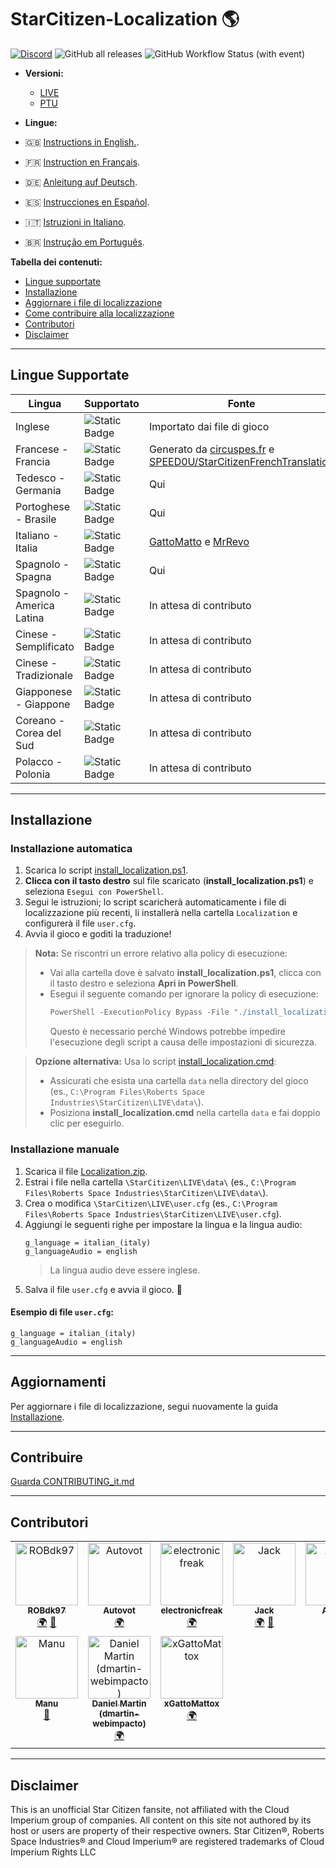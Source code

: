 # StarCitizen-Localization 🌎

[![Discord](https://img.shields.io/discord/1185135396112322620?logo=discord&label=discord)](https://discord.gg/Gbvz9fTmZU)
![GitHub all releases](https://img.shields.io/github/downloads/Dymerz/StarCitizen-Localization/total)
![GitHub Workflow Status (with event)](https://img.shields.io/github/actions/workflow/status/Dymerz/StarCitizen-Localization/.github%2Fworkflows%2Fvalidate-global-ini.yaml?event=push&label=INI%20Validation&link=https%3A%2F%2Fgithub.com%2FDymerz%2FStarCitizen-Localization%2Factions%2Fworkflows%2Fvalidate-global-ini.yaml)

- **Versioni:**
  - [LIVE](https://github.com/Dymerz/StarCitizen-Localization/blob/main/README_it.md)
  - [PTU](https://github.com/Dymerz/StarCitizen-Localization/blob/ptu/README_it.md)

- **Lingue:**
- 🇬🇧 [Instructions in English.](README.md).
- 🇫🇷 [Instruction en Français](README_fr.md).
- 🇩🇪 [Anleitung auf Deutsch](README_de.md).
- 🇪🇸 [Instrucciones en Español](README_es.md).
- 🇮🇹 [Istruzioni in Italiano](README_it.md).
- 🇧🇷 [Instrução em Português](README_ptbr.md).

**Tabella dei contenuti:**
  - [Lingue supportate](#lingue-supportate)
  - [Installazione](#installazione)
  - [Aggiornare i file di localizzazione](#aggiornamenti)
  - [Come contribuire alla localizzazione](#contribuire)
  - [Contributori](#contributors)
  - [Disclaimer](#Disclaimer)

---
## Lingue Supportate

| Lingua                  | Supportato | Fonte |
|--------------------------|------------|-------|
| Inglese                 | ![Static Badge](https://img.shields.io/badge/4.0.2-LIVE-brightgreen) | Importato dai file di gioco |
| Francese - Francia      | ![Static Badge](https://img.shields.io/badge/4.0.2-LIVE-brightgreen) | Generato da [circuspes.fr](https://traduction.circuspes.fr) e [SPEED0U/StarCitizenFrenchTranslation](https://github.com/SPEED0U/StarCitizenFrenchTranslation) |
| Tedesco - Germania      | ![Static Badge](https://img.shields.io/badge/4.0.2-LIVE-brightgreen) | Qui |
| Portoghese - Brasile    | ![Static Badge](https://img.shields.io/badge/4.0.2-LIVE-brightgreen) | Qui |
| Italiano - Italia       | ![Static Badge](https://img.shields.io/badge/3.24.1-LIVE-yellow) | [GattoMatto](https://robertsspaceindustries.com/citizens/GattoMatto) e [MrRevo](https://robertsspaceindustries.com/citizens/MrRevo) |
| Spagnolo - Spagna       | ![Static Badge](https://img.shields.io/badge/3.23.1a-LIVE-orange) | Qui |
| Spagnolo - America Latina | ![Static Badge](https://img.shields.io/badge/x.xx.x-LIVE-darkred) | In attesa di contributo |
| Cinese - Semplificato   | ![Static Badge](https://img.shields.io/badge/x.xx.x-LIVE-darkred) | In attesa di contributo |
| Cinese - Tradizionale   | ![Static Badge](https://img.shields.io/badge/x.xx.x-LIVE-darkred) | In attesa di contributo |
| Giapponese - Giappone   | ![Static Badge](https://img.shields.io/badge/x.xx.x-LIVE-darkred) | In attesa di contributo |
| Coreano - Corea del Sud | ![Static Badge](https://img.shields.io/badge/x.xx.x-LIVE-darkred) | In attesa di contributo |
| Polacco - Polonia       | ![Static Badge](https://img.shields.io/badge/x.xx.x-LIVE-darkred) | In attesa di contributo |

---
## Installazione

### Installazione automatica

1. Scarica lo script [install_localization.ps1](https://github.com/Dymerz/StarCitizen-Localization/releases/latest/download/install_localization.ps1).
2. **Clicca con il tasto destro** sul file scaricato (**install_localization.ps1**) e seleziona `Esegui con PowerShell`.
3. Segui le istruzioni; lo script scaricherà automaticamente i file di localizzazione più recenti, li installerà nella cartella `Localization` e configurerà il file `user.cfg`.
4. Avvia il gioco e goditi la traduzione!

> **Nota:** Se riscontri un errore relativo alla policy di esecuzione:
> - Vai alla cartella dove è salvato **install_localization.ps1**, clicca con il tasto destro e seleziona **Apri in PowerShell**.
> - Esegui il seguente comando per ignorare la policy di esecuzione:
>   ```powershell
>   PowerShell -ExecutionPolicy Bypass -File "./install_localization.ps1"
>   ```
>   Questo è necessario perché Windows potrebbe impedire l'esecuzione degli script a causa delle impostazioni di sicurezza.

> **Opzione alternativa:** Usa lo script [install_localization.cmd](https://github.com/Dymerz/StarCitizen-Localization/releases/latest/download/install_localization.cmd):
> - Assicurati che esista una cartella `data` nella directory del gioco (es., `C:\Program Files\Roberts Space Industries\StarCitizen\LIVE\data\`).
> - Posiziona **install_localization.cmd** nella cartella `data` e fai doppio clic per eseguirlo.

### Installazione manuale

1. Scarica il file [Localization.zip](https://github.com/Dymerz/StarCitizen-Localization/releases/latest/download/Localization.zip).
2. Estrai i file nella cartella `\StarCitizen\LIVE\data\` (es., `C:\Program Files\Roberts Space Industries\StarCitizen\LIVE\data\`).
3. Crea o modifica `\StarCitizen\LIVE\user.cfg` (es., `C:\Program Files\Roberts Space Industries\StarCitizen\LIVE\user.cfg`).
4. Aggiungi le seguenti righe per impostare la lingua e la lingua audio:
   ```plaintext
   g_language = italian_(italy)
   g_languageAudio = english
   ```
   > La lingua audio deve essere inglese.
5. Salva il file `user.cfg` e avvia il gioco. 🚀

#### Esempio di file `user.cfg`:
```plaintext
g_language = italian_(italy)
g_languageAudio = english
```

---
## Aggiornamenti
Per aggiornare i file di localizzazione, segui nuovamente la guida [Installazione](#installazione).

---
## Contribuire
[Guarda CONTRIBUTING_it.md](CONTRIBUTING_it.md)

---
## Contributori
<!-- ALL-CONTRIBUTORS-LIST:START - Do not remove or modify this section -->
<!-- prettier-ignore-start -->
<!-- markdownlint-disable -->
<table>
  <tbody>
    <tr>
      <td align="center" valign="top" width="14.28%"><a href="https://github.com/ROBdk97"><img src="https://avatars.githubusercontent.com/u/9892024?v=4?s=100" width="100px;" alt="ROBdk97"/><br /><sub><b>ROBdk97</b></sub></a><br /><a href="#translation-ROBdk97" title="Translation">🌍</a> <a href="#projectManagement-ROBdk97" title="Project Management">📆</a></td>
      <td align="center" valign="top" width="14.28%"><a href="https://github.com/Autovot"><img src="https://avatars.githubusercontent.com/u/87210193?v=4?s=100" width="100px;" alt="Autovot"/><br /><sub><b>Autovot</b></sub></a><br /><a href="#translation-Autovot" title="Translation">🌍</a></td>
      <td align="center" valign="top" width="14.28%"><a href="https://github.com/electronicfreak"><img src="https://avatars.githubusercontent.com/u/11193801?v=4?s=100" width="100px;" alt="electronicfreak"/><br /><sub><b>electronicfreak</b></sub></a><br /><a href="#translation-electronicfreak" title="Translation">🌍</a></td>
      <td align="center" valign="top" width="14.28%"><a href="https://github.com/Jack-mk"><img src="https://avatars.githubusercontent.com/u/22667101?v=4?s=100" width="100px;" alt="Jack"/><br /><sub><b>Jack</b></sub></a><br /><a href="#translation-Jack-mk" title="Translation">🌍</a> <a href="#projectManagement-Jack-mk" title="Project Management">📆</a></td>
      <td align="center" valign="top" width="14.28%"><a href="https://github.com/Auhrus"><img src="https://avatars.githubusercontent.com/u/57270834?v=4?s=100" width="100px;" alt="Auhrus"/><br /><sub><b>Auhrus</b></sub></a><br /><a href="#translation-Auhrus" title="Translation">🌍</a> <a href="#projectManagement-Auhrus" title="Project Management">📆</a></td>
      <td align="center" valign="top" width="14.28%"><a href="https://github.com/Nxzzin"><img src="https://avatars.githubusercontent.com/u/148262077?v=4?s=100" width="100px;" alt="Nxzzin"/><br /><sub><b>Nxzzin</b></sub></a><br /><a href="#translation-Nxzzin" title="Translation">🌍</a></td>
      <td align="center" valign="top" width="14.28%"><a href="https://github.com/InterPlay02"><img src="https://avatars.githubusercontent.com/u/23037423?v=4?s=100" width="100px;" alt="InterPlay"/><br /><sub><b>InterPlay</b></sub></a><br /><a href="#translation-InterPlay02" title="Translation">🌍</a></td>
    </tr>
    <tr>
      <td align="center" valign="top" width="14.28%"><a href="https://github.com/Brill65"><img src="https://avatars.githubusercontent.com/u/8363399?v=4?s=100" width="100px;" alt="Manu"/><br /><sub><b>Manu</b></sub></a><br /><a href="#review-Brill65" title="Reviewed Pull Requests">👀</a></td>
      <td align="center" valign="top" width="14.28%"><a href="https://github.com/danidomen"><img src="https://avatars.githubusercontent.com/u/5998908?v=4?s=100" width="100px;" alt="Daniel Martin (dmartin-webimpacto)"/><br /><sub><b>Daniel Martin (dmartin-webimpacto)</b></sub></a><br /><a href="#translation-danidomen" title="Translation">🌍</a></td>
	  <td align="center" valign="top" width="14.28%"><a href="https://github.com/xGattoMattox"><img src="https://avatars.githubusercontent.com/u/149336969?v=4?s=100" width="100px;" alt="xGattoMattox"/><br /><sub><b>xGattoMattox</b></sub></a><br /><a href="#translation-xGattoMattox" title="Translation">🌍</a></td>
    </tr>
  </tbody>
</table>

<!-- markdownlint-restore -->
<!-- prettier-ignore-end -->

<!-- ALL-CONTRIBUTORS-LIST:END -->

---
## Disclaimer
This is an unofficial Star Citizen fansite, not affiliated with the Cloud Imperium group of companies. All content on this site not authored by its host or users are property of their respective owners. Star Citizen®, Roberts Space Industries® and Cloud Imperium® are registered trademarks of Cloud Imperium Rights LLC
